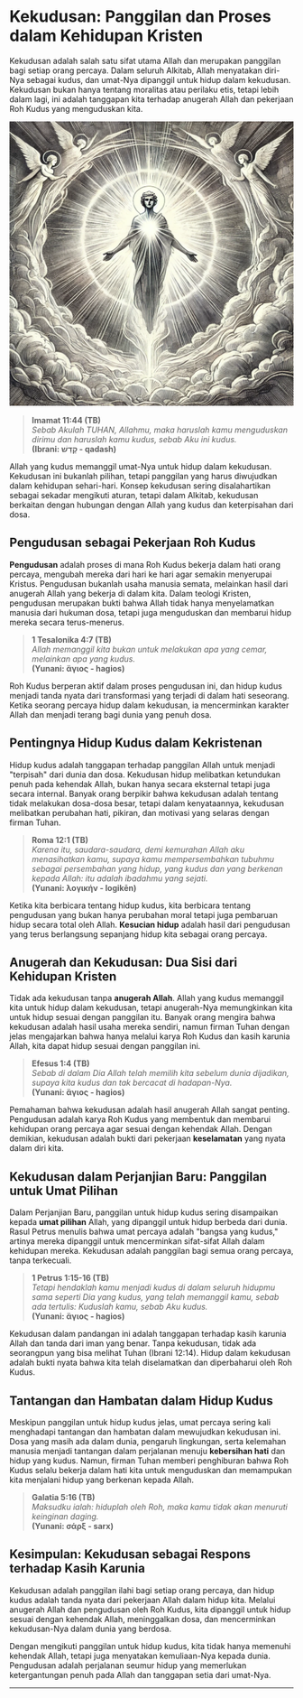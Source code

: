# Kekudusan: Panggilan dan Proses dalam Kehidupan Kristen

Kekudusan adalah salah satu sifat utama Allah dan merupakan panggilan bagi setiap orang percaya. Dalam seluruh Alkitab, Allah menyatakan diri-Nya sebagai kudus, dan umat-Nya dipanggil untuk hidup dalam kekudusan. Kekudusan bukan hanya tentang moralitas atau perilaku etis, tetapi lebih dalam lagi, ini adalah tanggapan kita terhadap anugerah Allah dan pekerjaan Roh Kudus yang menguduskan kita.

![Gambar ilustrasi tentang kekudusan](konten/img/konsep/kekudusan.webp)

> **Imamat 11:44 (TB)**  
> *Sebab Akulah TUHAN, Allahmu, maka haruslah kamu menguduskan dirimu dan haruslah kamu kudus, sebab Aku ini kudus.*  
> **(Ibrani: קָדַשׁ - qadash)**

Allah yang kudus memanggil umat-Nya untuk hidup dalam kekudusan. Kekudusan ini bukanlah pilihan, tetapi panggilan yang harus diwujudkan dalam kehidupan sehari-hari. Konsep kekudusan sering disalahartikan sebagai sekadar mengikuti aturan, tetapi dalam Alkitab, kekudusan berkaitan dengan hubungan dengan Allah yang kudus dan keterpisahan dari dosa.

## Pengudusan sebagai Pekerjaan Roh Kudus

**Pengudusan** adalah proses di mana Roh Kudus bekerja dalam hati orang percaya, mengubah mereka dari hari ke hari agar semakin menyerupai Kristus. Pengudusan bukanlah usaha manusia semata, melainkan hasil dari anugerah Allah yang bekerja di dalam kita. Dalam teologi Kristen, pengudusan merupakan bukti bahwa Allah tidak hanya menyelamatkan manusia dari hukuman dosa, tetapi juga menguduskan dan membarui hidup mereka secara terus-menerus.

> **1 Tesalonika 4:7 (TB)**  
> *Allah memanggil kita bukan untuk melakukan apa yang cemar, melainkan apa yang kudus.*  
> **(Yunani: ἅγιος - hagios)**

Roh Kudus berperan aktif dalam proses pengudusan ini, dan hidup kudus menjadi tanda nyata dari transformasi yang terjadi di dalam hati seseorang. Ketika seorang percaya hidup dalam kekudusan, ia mencerminkan karakter Allah dan menjadi terang bagi dunia yang penuh dosa.

## Pentingnya Hidup Kudus dalam Kekristenan

Hidup kudus adalah tanggapan terhadap panggilan Allah untuk menjadi "terpisah" dari dunia dan dosa. Kekudusan hidup melibatkan ketundukan penuh pada kehendak Allah, bukan hanya secara eksternal tetapi juga secara internal. Banyak orang berpikir bahwa kekudusan adalah tentang tidak melakukan dosa-dosa besar, tetapi dalam kenyataannya, kekudusan melibatkan perubahan hati, pikiran, dan motivasi yang selaras dengan firman Tuhan.

> **Roma 12:1 (TB)**  
> *Karena itu, saudara-saudara, demi kemurahan Allah aku menasihatkan kamu, supaya kamu mempersembahkan tubuhmu sebagai persembahan yang hidup, yang kudus dan yang berkenan kepada Allah: itu adalah ibadahmu yang sejati.*  
> **(Yunani: λογικήν - logikēn)**

Ketika kita berbicara tentang hidup kudus, kita berbicara tentang pengudusan yang bukan hanya perubahan moral tetapi juga pembaruan hidup secara total oleh Allah. **Kesucian hidup** adalah hasil dari pengudusan yang terus berlangsung sepanjang hidup kita sebagai orang percaya.

## Anugerah dan Kekudusan: Dua Sisi dari Kehidupan Kristen

Tidak ada kekudusan tanpa **anugerah Allah**. Allah yang kudus memanggil kita untuk hidup dalam kekudusan, tetapi anugerah-Nya memungkinkan kita untuk hidup sesuai dengan panggilan itu. Banyak orang mengira bahwa kekudusan adalah hasil usaha mereka sendiri, namun firman Tuhan dengan jelas mengajarkan bahwa hanya melalui karya Roh Kudus dan kasih karunia Allah, kita dapat hidup sesuai dengan panggilan ini.

> **Efesus 1:4 (TB)**  
> *Sebab di dalam Dia Allah telah memilih kita sebelum dunia dijadikan, supaya kita kudus dan tak bercacat di hadapan-Nya.*  
> **(Yunani: ἅγιος - hagios)**

Pemahaman bahwa kekudusan adalah hasil anugerah Allah sangat penting. Pengudusan adalah karya Roh Kudus yang membentuk dan membarui kehidupan orang percaya agar sesuai dengan kehendak Allah. Dengan demikian, kekudusan adalah bukti dari pekerjaan **keselamatan** yang nyata dalam diri kita.

## Kekudusan dalam Perjanjian Baru: Panggilan untuk Umat Pilihan

Dalam Perjanjian Baru, panggilan untuk hidup kudus sering disampaikan kepada **umat pilihan** Allah, yang dipanggil untuk hidup berbeda dari dunia. Rasul Petrus menulis bahwa umat percaya adalah "bangsa yang kudus," artinya mereka dipanggil untuk mencerminkan sifat-sifat Allah dalam kehidupan mereka. Kekudusan adalah panggilan bagi semua orang percaya, tanpa terkecuali.

> **1 Petrus 1:15-16 (TB)**  
> *Tetapi hendaklah kamu menjadi kudus di dalam seluruh hidupmu sama seperti Dia yang kudus, yang telah memanggil kamu, sebab ada tertulis: Kuduslah kamu, sebab Aku kudus.*  
> **(Yunani: ἅγιος - hagios)**

Kekudusan dalam pandangan ini adalah tanggapan terhadap kasih karunia Allah dan tanda dari iman yang benar. Tanpa kekudusan, tidak ada seorangpun yang bisa melihat Tuhan (Ibrani 12:14). Hidup dalam kekudusan adalah bukti nyata bahwa kita telah diselamatkan dan diperbaharui oleh Roh Kudus.

## Tantangan dan Hambatan dalam Hidup Kudus

Meskipun panggilan untuk hidup kudus jelas, umat percaya sering kali menghadapi tantangan dan hambatan dalam mewujudkan kekudusan ini. Dosa yang masih ada dalam dunia, pengaruh lingkungan, serta kelemahan manusia menjadi tantangan dalam perjalanan menuju **kebersihan hati** dan hidup yang kudus. Namun, firman Tuhan memberi penghiburan bahwa Roh Kudus selalu bekerja dalam hati kita untuk menguduskan dan memampukan kita menjalani hidup yang berkenan kepada Allah.

> **Galatia 5:16 (TB)**  
> *Maksudku ialah: hiduplah oleh Roh, maka kamu tidak akan menuruti keinginan daging.*  
> **(Yunani: σάρξ - sarx)**

## Kesimpulan: Kekudusan sebagai Respons terhadap Kasih Karunia

Kekudusan adalah panggilan ilahi bagi setiap orang percaya, dan hidup kudus adalah tanda nyata dari pekerjaan Allah dalam hidup kita. Melalui anugerah Allah dan pengudusan oleh Roh Kudus, kita dipanggil untuk hidup sesuai dengan kehendak Allah, meninggalkan dosa, dan mencerminkan kekudusan-Nya dalam dunia yang berdosa.

Dengan mengikuti panggilan untuk hidup kudus, kita tidak hanya memenuhi kehendak Allah, tetapi juga menyatakan kemuliaan-Nya kepada dunia. Pengudusan adalah perjalanan seumur hidup yang memerlukan ketergantungan penuh pada Allah dan tanggapan setia dari umat-Nya.

---